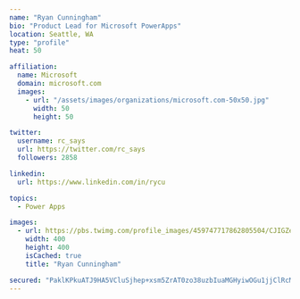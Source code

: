 ```yaml
---
name: "Ryan Cunningham"
bio: "Product Lead for Microsoft PowerApps"
location: Seattle, WA
type: "profile"
heat: 50

affiliation:
  name: Microsoft
  domain: microsoft.com
  images:
    - url: "/assets/images/organizations/microsoft.com-50x50.jpg"
      width: 50
      height: 50

twitter:
  username: rc_says
  url: https://twitter.com/rc_says
  followers: 2858

linkedin:
  url: https://www.linkedin.com/in/rycu

topics:
  - Power Apps

images:
  - url: https://pbs.twimg.com/profile_images/459747717862805504/CJIGZejd_400x400.png
    width: 400
    height: 400
    isCached: true
    title: "Ryan Cunningham"

secured: "PaklKPkuATJ9HA5VCluSjhep+xsm5ZrAT0zo38uzbIuaMGHyiwOGu1jjClRcMUZf4BJ7E4AkKxcC352f4bWHcCpUzV0Bm4LBcyHZJwdAhJp9MPKXtLzQ8rts0FBWbyjH7UoYWH0BNVS7QmNm3L7697Jn4ABZAPRWlYEyHr+GVVjQFIVsOPhUysTO0LA3TeM5VJ9ybxOL84xjKoiLNVm/dgMRSUy3lj2Cg24OGsOM2gxE/W3jjHLI74p2GVGUgwPn+U0G2CSVg2yXscJIlrXPq6ct9mJ3DzVihSSOdgxSRnsZ37li24CAXfMB55cJTVadOvOZ+0L+OBcZbpWWlp1k+p8n8FTrRkakzz9oDphWnTGQh/Db6T+vq7azuZBcJJTxMwJZuWwmf66PpIdcr0j3baq8dOrfrv0hxpmD7Te2FC8=;sQSs3wCZzVYNeLtwlo8vFA=="
---
```


